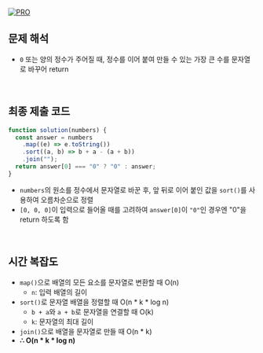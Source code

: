 [![PRO]][Link]

## 문제 해석

- `0` 또는 양의 정수가 주어질 때, 정수를 이어 붙여 만들 수 있는 가장 큰 수를 문자열로 바꾸어 return

<br/>

## 최종 제출 코드

```javascript
function solution(numbers) {
  const answer = numbers
    .map((e) => e.toString())
    .sort((a, b) => b + a - (a + b))
    .join("");
  return answer[0] === "0" ? "0" : answer;
}
```

- `numbers`의 원소를 정수에서 문자열로 바꾼 후, 앞 뒤로 이어 붙인 값을 `sort()`를 사용하여 오름차순으로 정렬
- `[0, 0, 0]`이 입력으로 들어올 때를 고려하여 `answer[0]`이 `"0"`인 경우엔 "0"을 return 하도록 함

<br/>

## 시간 복잡도

- `map()`으로 배열의 모든 요소를 문자열로 변환할 때 O(n)
  - `n`: 입력 배열의 길이
- `sort()`로 문자열 배열을 정렬할 때 O(n \* k \* log n)
  - `b + a`와 `a + b`로 문자열을 연결할 때 O(k)
  - `k`: 문자열의 최대 길이
- `join()`으로 배열을 문자열로 만들 때 O(n \* k)
- **∴ O(n \* k \* log n)**

<!---------------------------------------------------------------------------->

[PRO]: https://github.com/GoSSaChin/algorithm-js/assets/107768516/67c43b52-bc3f-4571-a249-5519021afbb0
[Link]: https://school.programmers.co.kr/learn/courses/30/lessons/42746
